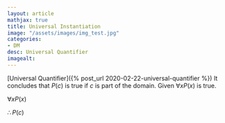 ```yaml
---
layout: article
mathjax: true
title: Universal Instantiation
image: "/assets/images/img_test.jpg"
categories:
- DM
desc: Universal Quantifier 
imagealt: 
---
```


[Universal Quantifier]({% post_url 2020-02-22-universal-quantifier %})
It concludes that $P(c)$ is true if $c$ is part of the domain. Given $\forall xP(x)$ is true.


































































































































































































































































































































































$\forall xP(x)$

































































































































































































































































































































































$\therefore P(c)$
































































































































































































































































































































































